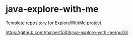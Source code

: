 # java-explore-with-me
Template repository for ExploreWithMe project.

https://github.com/malbert530/java-explore-with-me/pull/3
